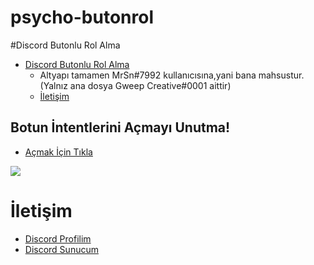 # psycho-butonrol
#Discord Butonlu Rol Alma


 - [Discord Butonlu Rol Alma](https://github.com/MonsterBotTechonolgy/psycho-butonrol)
      - Altyapı tamamen MrSn#7992 kullanıcısına,yani bana mahsustur.(Yalnız ana dosya Gweep Creative#0001 aittir)
      - [İletişim](#İletişim)




## Botun İntentlerini Açmayı Unutma!
* [Açmak İçin Tıkla](https://discord.com/developers/applications)
<img src="https://cdn.discordapp.com/attachments/818953120452575322/851116463166849054/3P4KKB.png"/>


# İletişim
* [Discord Profilim](https://discord.com/users/840158550495723530)
* [Discord Sunucum](https://discord.gg/NQED7xCbcT)

<h6 DPT>



